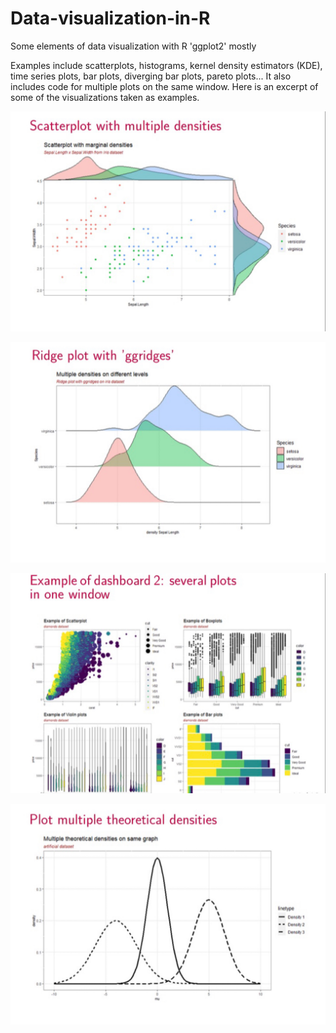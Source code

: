 # Data-visualization-in-R
Some elements of data visualization with R 'ggplot2' mostly

Examples include scatterplots, histograms, kernel density estimators (KDE), time series plots, bar plots, diverging bar plots, pareto plots...
It also includes code for multiple plots on the same window. Here is an excerpt of some of the visualizations taken as examples.


![viz1](/assets/viz1.JPG)

![viz2](/assets/viz2.JPG)

![viz3](/assets/viz3.JPG)

![viz4](/assets/viz4.JPG)

